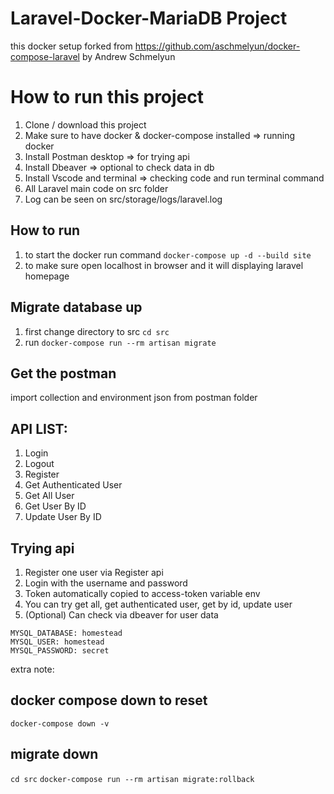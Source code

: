 # Laravel-Docker-MariaDB Project

this docker setup forked from https://github.com/aschmelyun/docker-compose-laravel by Andrew Schmelyun

# How to run this project
1. Clone / download this project
2. Make sure to have docker & docker-compose installed => running docker
3. Install Postman desktop => for trying api
4. Install Dbeaver => optional to check data in db
5. Install Vscode and terminal => checking code and run terminal command
6. All Laravel main code on src folder
7. Log can be seen on src/storage/logs/laravel.log

## How to run
1. to start the docker run command `docker-compose up -d --build site`
2. to make sure open localhost in browser and it will displaying laravel homepage

## Migrate database up
1. first change directory to src `cd src`
2. run `docker-compose run --rm artisan migrate`

## Get the postman
import collection and environment json from postman folder

## API LIST:
1. Login
2. Logout
3. Register
4. Get Authenticated User
5. Get All User
6. Get User By ID
7. Update User By ID

## Trying api
1. Register one user via Register api
2. Login with the username and password
3. Token automatically copied to access-token variable env
4. You can try get all, get authenticated user, get by id, update user 
5. (Optional) Can check via dbeaver for user data

```
MYSQL_DATABASE: homestead
MYSQL_USER: homestead
MYSQL_PASSWORD: secret
```
     
extra note:
## docker compose down to reset
`docker-compose down -v`

## migrate down
`cd src`
`docker-compose run --rm artisan migrate:rollback`
